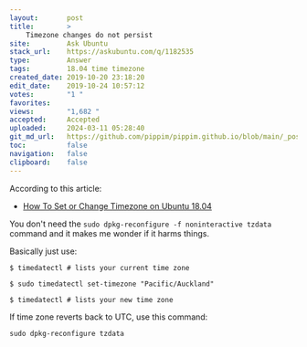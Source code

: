 ```yaml
---
layout:       post
title:        >
    Timezone changes do not persist
site:         Ask Ubuntu
stack_url:    https://askubuntu.com/q/1182535
type:         Answer
tags:         18.04 time timezone
created_date: 2019-10-20 23:18:20
edit_date:    2019-10-24 10:57:12
votes:        "1 "
favorites:    
views:        "1,682 "
accepted:     Accepted
uploaded:     2024-03-11 05:28:40
git_md_url:   https://github.com/pippim/pippim.github.io/blob/main/_posts/2019/2019-10-20-Timezone-changes-do-not-persist.md
toc:          false
navigation:   false
clipboard:    false
---
```


According to this article:

- [How To Set or Change Timezone on Ubuntu 18.04][1]

You don't need the `sudo dpkg-reconfigure -f noninteractive tzdata` command and it makes me wonder if it harms things.

Basically just use:

``` 
$ timedatectl # lists your current time zone

$ sudo timedatectl set-timezone "Pacific/Auckland"

$ timedatectl # lists your new time zone
```

If time zone reverts back to UTC, use this command:

``` 
sudo dpkg-reconfigure tzdata
```

  [1]: https://linuxize.com/post/how-to-set-or-change-timezone-on-ubuntu-18-04/

